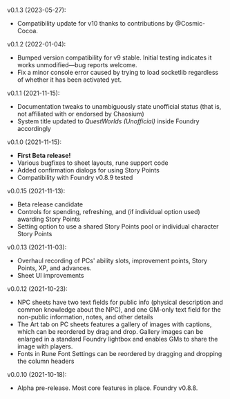 v0.1.3 (2023-05-27):

- Compatibility update for v10 thanks to contributions by @Cosmic-Cocoa.

v0.1.2 (2022-01-04):

- Bumped version compatibility for v9 stable. Initial testing indicates it works unmodified—bug reports welcome.
- Fix a minor console error caused by trying to load socketlib regardless of whether it has been activated yet.

v0.1.1 (2021-11-15):

- Documentation tweaks to unambiguously state unofficial status (that is, not affiliated with or endorsed by Chaosium)
- System title updated to *QuestWorlds (Unofficial)* inside Foundry accordingly

v0.1.0 (2021-11-15):

- **First Beta release!**
- Various bugfixes to sheet layouts, rune support code
- Added confirmation dialogs for using Story Points
- Compatibility with Foundry v0.8.9 tested

v0.0.15 (2021-11-13):

- Beta release candidate
- Controls for spending, refreshing, and (if individual option used) awarding Story Points
- Setting option to use a shared Story Points pool or individual character Story Points

v0.0.13 (2021-11-03):

- Overhaul recording of PCs' ability slots, improvement points, Story Points, XP, and advances.
- Sheet UI improvements

v0.0.12 (2021-10-23):
  
  - NPC sheets have two text fields for public info (physical description and common knowledge about the NPC), and one GM-only text field for the non-public information, notes, and other details
  - The Art tab on PC sheets features a gallery of images with captions, which can be reordered by drag and drop. Gallery images can be enlarged in a standard Foundry lightbox and enables GMs to share the image with players.
  - Fonts in Rune Font Settings can be reordered by dragging and dropping the column headers

v0.0.10 (2021-10-18):

  - Alpha pre-release. Most core features in place. Foundry v0.8.8.
